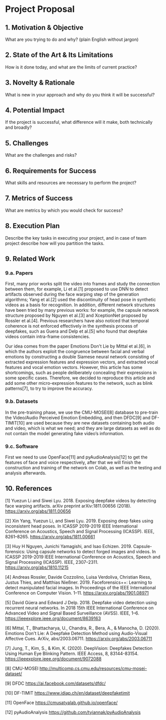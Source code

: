 # Project Proposal

## 1. Motivation & Objective

What are you trying to do and why? (plain English without jargon)

## 2. State of the Art & Its Limitations

How is it done today, and what are the limits of current practice?

## 3. Novelty & Rationale

What is new in your approach and why do you think it will be successful?

## 4. Potential Impact

If the project is successful, what difference will it make, both technically and broadly?

## 5. Challenges

What are the challenges and risks?

## 6. Requirements for Success

What skills and resources are necessary to perform the project?

## 7. Metrics of Success

What are metrics by which you would check for success?

## 8. Execution Plan

Describe the key tasks in executing your project, and in case of team project describe how will you partition the tasks.

## 9. Related Work

### 9.a. Papers

First, many prior works split the video into frames and study the connection between them, for example, Li et al.[1] proposed to use DNN to detect artifacts observed during the face warping step of the generation algorithms; Yang et al.[2] used the discontinuity of head pose in synthetic videos as a basis for recognition. In addition, different network structures have been tried by many previous works: for example, the capsule network structure proposed by Nguyen et al.[3] and XceptionNet proposed by Rossler et al.[4]. Previous researchers have also noticed that temporal coherence is not enforced effectively in the synthesis process of deepfakes, such as Guera and Delp et al.[5] who found that deepfake videos contain intra-frame consistencies.

Our idea comes from the paper Emotions Don't Lie by Mittal et al.[6], in which the authors exploit the congruence between facial and verbal emotions by constructing a double Siamese neural network consisting of extracted expression features and expression vectors, and extracted vocal features and vocal emotion vectors. However, this article has some shortcomings, such as people deliberately concealing their expressions in some specific cases. Therefore, we decided to reproduce this article and add some other micro-expression features to the network, such as blink patterns[7], to try to improve the accuracy.


### 9.b. Datasets

In the pre-training phase, we use the CMU-MOSEI[8] database to pre-train the Video/Audio Perceived Emotion Embedding, and then DFDC[9] and DF-TIMIT[10] are used because they are new datasets containing both audio and video, which is what we need; and they are large datasets as well as do not contain the model generating fake video’s information.


### 9.c. Software

First we need to use OpenFace[11] and pyAudioAnalysis[12] to get the features of face and voice respectively, after that we will finish the construction and training of the network on Colab, as well as the testing and analysis afterwards.


## 10. References

[1] Yuezun Li and Siwei Lyu. 2018. Exposing deepfake videos by detecting face warping artifacts. arXiv preprint arXiv:1811.00656 (2018). https://arxiv.org/abs/1811.00656

[2] Xin Yang, Yuezun Li, and Siwei Lyu. 2019. Exposing deep fakes using inconsistent head poses. In ICASSP 2019-2019 IEEE International Conference on Acoustics, Speech and Signal Processing (ICASSP). IEEE, 8261–8265. https://arxiv.org/abs/1811.00661

[3] Huy H Nguyen, Junichi Yamagishi, and Isao Echizen. 2019. Capsule-forensics: Using capsule networks to detect forged images and videos. In ICASSP 2019-2019 IEEE International Conference on Acoustics, Speech and Signal Processing (ICASSP). IEEE, 2307–2311. https://arxiv.org/abs/1810.11215

[4] Andreas Rossler, Davide Cozzolino, Luisa Verdoliva, Christian Riess, Justus Thies, and Matthias Nießner. 2019. Faceforensics++: Learning to detect manipulated facial images. In Proceedings of the IEEE International Conference on Computer Vision. 1–11. https://arxiv.org/abs/1901.08971

[5] David Güera and Edward J Delp. 2018. Deepfake video detection using recurrent neural networks. In 2018 15th IEEE International Conference on Advanced Video and Signal Based Surveillance (AVSS). IEEE, 1–6. https://ieeexplore.ieee.org/document/8639163

[6] Mittal, T., Bhattacharya, U., Chandra, R., Bera, A., & Manocha, D. (2020). Emotions Don't Lie: A Deepfake Detection Method using Audio-Visual Affective Cues. ArXiv, abs/2003.06711. https://arxiv.org/abs/2003.06711

[7] Jung, T., Kim, S., & Kim, K. (2020). DeepVision: Deepfakes Detection Using Human Eye Blinking Pattern. IEEE Access, 8, 83144-83154. https://ieeexplore.ieee.org/document/9072088

[8] CMU-MOSEI http://multicomp.cs.cmu.edu/resources/cmu-mosei-dataset/

[9] DFDC https://ai.facebook.com/datasets/dfdc/

[10] DF-TIMIT https://www.idiap.ch/en/dataset/deepfaketimit

[11] OpenFace https://cmusatyalab.github.io/openface/

[12] pyAudioAnalysis https://github.com/tyiannak/pyAudioAnalysis


